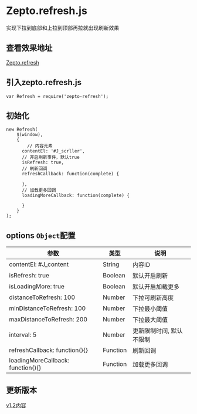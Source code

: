 Zepto.refresh.js
=======
实现下拉到底部和上拉到顶部再拉就出现刷新效果

## 查看效果地址
[Zepto.refresh](http://nevergiveup-j.github.io/Zepto.refresh/)

	
## 引入zepto.refresh.js
	var Refresh = require('zepto-refresh');

## 初始化
	new Refresh(
		$(window),
		{
			// 内容元素
		  contentEl: '#J_scrller',
		  // 开启刷新事件，默认true
		  isRefresh: true,
		  // 刷新回调
		  refreshCallback: function(complete) {
				 
		  },
		  // 加载更多回调
		  loadingMoreCallback: function(complete) {
				
		  }
		}
	);	


## options <code>Object</code>配置
| 参数                               | 类型          | 说明                  |
| ---------------------------------- | ------------- | --------------------- |
| contentEl: #J_content              | String        | 内容ID                |
| isRefresh: true                    | Boolean       | 默认开启刷新	         | 
| isLoadingMore: true                | Boolean       | 默认开启加载更多	     | 
| distanceToRefresh: 100             | Number        | 下拉可刷新高度	     | 
| minDistanceToRefresh: 100          | Number        | 下拉最小阈值   	     | 
| maxDistanceToRefresh: 200          | Number        | 下拉最大阈值   	     | 
| interval: 5                        | Number        | 更新限制时间, 默认不限制 | 
| refreshCallback: function(){}      | Function      | 刷新回调              | 
| loadingMoreCallback: function(){}  | Function      | 加载更多回调          | 

## 更新版本
[v1.2内容](https://github.com/nevergiveup-j/zepto-refresh/wiki/%E6%9B%B4%E6%96%B0v1.2%E5%86%85%E5%AE%B9)


